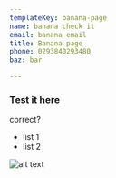 ```yaml
---
templateKey: banana-page
name: banana check it
email: banana email
title: Banana page
phone: 0293840293480
baz: bar

---
```

### Test it here

correct?

- list 1
- list 2

![alt text](/img/chemex.jpg)
